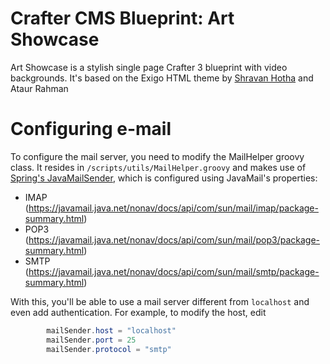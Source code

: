 # Crafter CMS Blueprint: Art Showcase

Art Showcase is a stylish single page Crafter 3 blueprint with video backgrounds. It's based on the Exigo HTML theme by [Shravan Hotha](https://dribbble.com/shots/2714774-Exigo-PSD-Freebie) and Ataur Rahman

# Configuring e-mail

To configure the mail server, you need to modify the MailHelper groovy class. It resides in `/scripts/utils/MailHelper.groovy` and makes use of [Spring's JavaMailSender](http://docs.spring.io/spring-framework/docs/current/javadoc-api/org/springframework/mail/javamail/JavaMailSender.html), which is configured using JavaMail's properties:

- IMAP (https://javamail.java.net/nonav/docs/api/com/sun/mail/imap/package-summary.html)
- POP3 (https://javamail.java.net/nonav/docs/api/com/sun/mail/pop3/package-summary.html)
- SMTP (https://javamail.java.net/nonav/docs/api/com/sun/mail/smtp/package-summary.html)

With this, you'll be able to use a mail server different from `localhost` and even add authentication. For example, to modify the host, edit

```java
		mailSender.host = "localhost"
		mailSender.port = 25
		mailSender.protocol = "smtp"
```